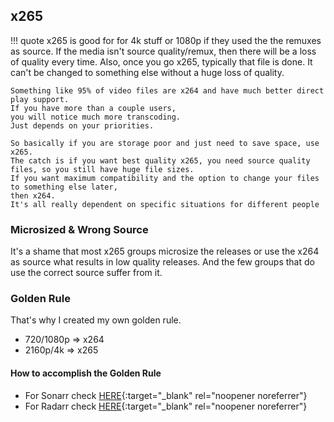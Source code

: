 ## x265

!!! quote
    x265 is good for for 4k stuff or 1080p if they used the the remuxes as source.
    If the media isn't source quality/remux, then there will be a loss of quality every time.
    Also, once you go x265, typically that file is done.
    It can't be changed to something else without a huge loss of quality.

    Something like 95% of video files are x264 and have much better direct play support.
    If you have more than a couple users,
    you will notice much more transcoding.
    Just depends on your priorities.

    So basically if you are storage poor and just need to save space, use x265.
    The catch is if you want best quality x265, you need source quality files, so you still have huge file sizes.
    If you want maximum compatibility and the option to change your files to something else later,
    then x264.
    It's all really dependent on specific situations for different people

### Microsized & Wrong Source

It's a shame that most x265 groups microsize the releases or use the x264 as source what results in low quality releases. And the few groups that do use the correct source suffer from it.

### Golden Rule

That's why I created my own golden rule.

- 720/1080p => x264
- 2160p/4k => x265

#### How to accomplish the Golden Rule

- For Sonarr check [HERE](/Sonarr/Sonarr-Release-Profile-RegEx/#golden-rule){:target="_blank" rel="noopener noreferrer"}
- For Radarr check [HERE](/Radarr/Radarr-collection-of-custom-formats/#7201080p-no-x265){:target="_blank" rel="noopener noreferrer"}
